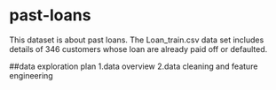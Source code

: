 # past-loans
This dataset is about past loans. The Loan_train.csv data set includes details of 346 customers whose loan are already paid off or defaulted.

##data exploration plan 1.data overview 2.data cleaning and feature engineering
